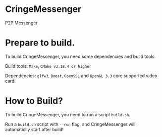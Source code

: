 # CringeMessenger
P2P Messenger
# Prepare to build.
To build CringeMessenger, you need some dependencies and build tools.

Build tools: `Make`, `CMake v3.18.4 or higher`

Dependencies: `glfw3`, `Boost`, `OpenSSL` and `OpenGL 3.3` core supported video card.

# How to Build?

To build CringeMessenger, you need to run a script `build.sh`.

Run a `build.sh` script with `--run` flag, and CringeMessenger will automaticlly start after build!
